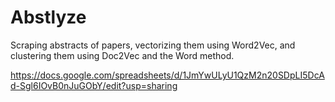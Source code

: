 # Abstlyze
Scraping abstracts of papers, vectorizing them using Word2Vec, and clustering them using Doc2Vec and the Word method.

https://docs.google.com/spreadsheets/d/1JmYwULyU1QzM2n20SDpLI5DcAd-Sgl6IOvB0nJuGObY/edit?usp=sharing
